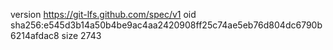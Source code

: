 version https://git-lfs.github.com/spec/v1
oid sha256:e545d3b14a50b4be9ac4aa2420908ff25c74ae5eb76d804dc6790b6214afdac8
size 2743
